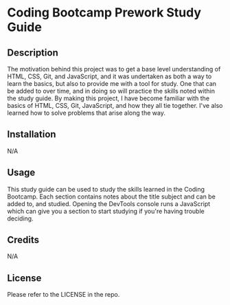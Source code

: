 # Coding Bootcamp Prework Study Guide

## Description

The motivation behind this project was to get a base level understanding of HTML, CSS, Git, and JavaScript, and it was undertaken as both a way to learn the basics, but also to provide me with a tool for study. One that can be added to over time, and in doing so will practice the skills noted within the study guide. By making this project, I have become familiar with the basics of HTML, CSS, Git, JavaScript, and how they all tie together. I've also learned how to solve problems that arise along the way.

## Installation

N/A

## Usage

This study guide can be used to study the skills learned in the Coding Bootcamp. Each section contains notes about the title subject and can be added to, and studied. Opening the DevTools console runs a JavaScript which can give you a section to start studying if you're having trouble deciding.

## Credits

N/A

## License

Please refer to the LICENSE in the repo.